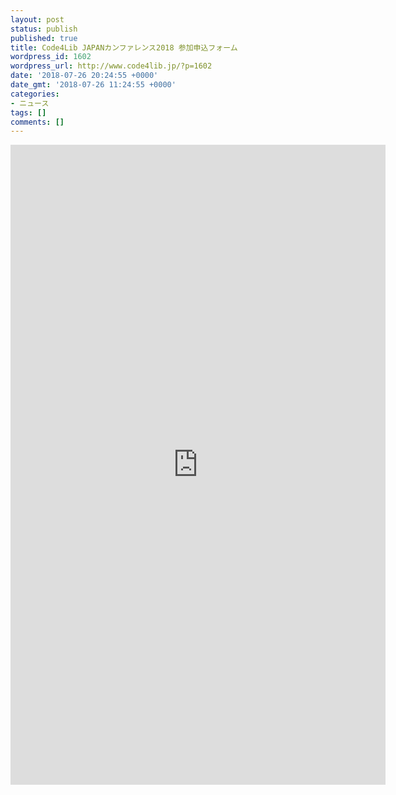 ```yaml
---
layout: post
status: publish
published: true
title: Code4Lib JAPANカンファレンス2018 参加申込フォーム
wordpress_id: 1602
wordpress_url: http://www.code4lib.jp/?p=1602
date: '2018-07-26 20:24:55 +0000'
date_gmt: '2018-07-26 11:24:55 +0000'
categories:
- ニュース
tags: []
comments: []
---
```

<p><iframe src="https://bit.ly/c4ljp2018" width="600" height="1024" frameborder="0" marginheight="0" marginwidth="0">読み込んでいます...</iframe></p>
